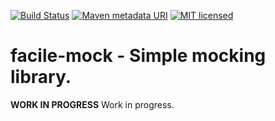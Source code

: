 [![Build Status](https://travis-ci.org/ajeydudhe/workflow-lite.svg?branch=master)](https://travis-ci.org/ajeydudhe/workflow-lite) [![Maven metadata URI](https://img.shields.io/maven-metadata/v/http/central.maven.org/maven2/org/expedientframework/workflowlite/workflow-lite-core/maven-metadata.xml.svg?style=flat)](http://mvnrepository.com/artifact/org.expedientframework.workflowlite/workflow-lite-core) [![MIT licensed](https://img.shields.io/badge/license-MIT-blue.svg)](LICENSE)
# facile-mock - Simple mocking library.

**WORK IN PROGRESS** Work in progress.

 	